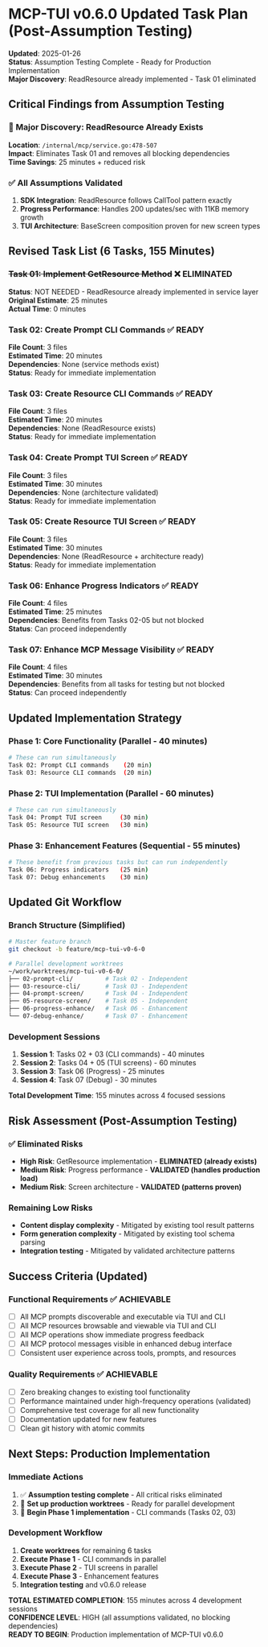# MCP-TUI v0.6.0 Updated Task Plan (Post-Assumption Testing)

**Updated**: 2025-01-26  
**Status**: Assumption Testing Complete - Ready for Production Implementation  
**Major Discovery**: ReadResource already implemented - Task 01 eliminated  

## Critical Findings from Assumption Testing

### 🎉 Major Discovery: ReadResource Already Exists
**Location**: `/internal/mcp/service.go:478-507`  
**Impact**: Eliminates Task 01 and removes all blocking dependencies  
**Time Savings**: 25 minutes + reduced risk  

### ✅ All Assumptions Validated
1. **SDK Integration**: ReadResource follows CallTool pattern exactly
2. **Progress Performance**: Handles 200 updates/sec with 11KB memory growth  
3. **TUI Architecture**: BaseScreen composition proven for new screen types

## Revised Task List (6 Tasks, 155 Minutes)

### ~~Task 01: Implement GetResource Method~~ ❌ ELIMINATED
**Status**: NOT NEEDED - ReadResource already implemented in service layer  
**Original Estimate**: 25 minutes  
**Actual Time**: 0 minutes  

### Task 02: Create Prompt CLI Commands ✅ READY
**File Count**: 3 files  
**Estimated Time**: 20 minutes  
**Dependencies**: None (service methods exist)  
**Status**: Ready for immediate implementation  

### Task 03: Create Resource CLI Commands ✅ READY  
**File Count**: 3 files  
**Estimated Time**: 20 minutes  
**Dependencies**: None (ReadResource exists)  
**Status**: Ready for immediate implementation  

### Task 04: Create Prompt TUI Screen ✅ READY
**File Count**: 3 files  
**Estimated Time**: 30 minutes  
**Dependencies**: None (architecture validated)  
**Status**: Ready for immediate implementation  

### Task 05: Create Resource TUI Screen ✅ READY
**File Count**: 3 files  
**Estimated Time**: 30 minutes  
**Dependencies**: None (ReadResource + architecture ready)  
**Status**: Ready for immediate implementation  

### Task 06: Enhance Progress Indicators ✅ READY
**File Count**: 4 files  
**Estimated Time**: 25 minutes  
**Dependencies**: Benefits from Tasks 02-05 but not blocked  
**Status**: Can proceed independently  

### Task 07: Enhance MCP Message Visibility ✅ READY
**File Count**: 4 files  
**Estimated Time**: 30 minutes  
**Dependencies**: Benefits from all tasks for testing but not blocked  
**Status**: Can proceed independently  

## Updated Implementation Strategy

### Phase 1: Core Functionality (Parallel - 40 minutes)
```bash
# These can run simultaneously  
Task 02: Prompt CLI commands    (20 min)
Task 03: Resource CLI commands  (20 min)
```

### Phase 2: TUI Implementation (Parallel - 60 minutes)  
```bash
# These can run simultaneously
Task 04: Prompt TUI screen     (30 min)  
Task 05: Resource TUI screen   (30 min)
```

### Phase 3: Enhancement Features (Sequential - 55 minutes)
```bash
# These benefit from previous tasks but can run independently
Task 06: Progress indicators   (25 min)
Task 07: Debug enhancements    (30 min)  
```

## Updated Git Workflow

### Branch Structure (Simplified)
```bash
# Master feature branch  
git checkout -b feature/mcp-tui-v0-6-0

# Parallel development worktrees
~/work/worktrees/mcp-tui-v0-6-0/
├── 02-prompt-cli/         # Task 02 - Independent
├── 03-resource-cli/       # Task 03 - Independent  
├── 04-prompt-screen/      # Task 04 - Independent
├── 05-resource-screen/    # Task 05 - Independent
├── 06-progress-enhance/   # Task 06 - Enhancement
└── 07-debug-enhance/      # Task 07 - Enhancement
```

### Development Sessions
1. **Session 1**: Tasks 02 + 03 (CLI commands) - 40 minutes
2. **Session 2**: Tasks 04 + 05 (TUI screens) - 60 minutes  
3. **Session 3**: Task 06 (Progress) - 25 minutes
4. **Session 4**: Task 07 (Debug) - 30 minutes

**Total Development Time**: 155 minutes across 4 focused sessions

## Risk Assessment (Post-Assumption Testing)

### ✅ Eliminated Risks
- **High Risk**: GetResource implementation - **ELIMINATED (already exists)**
- **Medium Risk**: Progress performance - **VALIDATED (handles production load)**  
- **Medium Risk**: Screen architecture - **VALIDATED (patterns proven)**

### Remaining Low Risks
- **Content display complexity** - Mitigated by existing tool result patterns
- **Form generation complexity** - Mitigated by existing tool schema parsing  
- **Integration testing** - Mitigated by validated architecture patterns

## Success Criteria (Updated)

### Functional Requirements ✅ ACHIEVABLE
- [ ] All MCP prompts discoverable and executable via TUI and CLI
- [ ] All MCP resources browsable and viewable via TUI and CLI  
- [ ] All MCP operations show immediate progress feedback
- [ ] All MCP protocol messages visible in enhanced debug interface
- [ ] Consistent user experience across tools, prompts, and resources

### Quality Requirements ✅ ACHIEVABLE  
- [ ] Zero breaking changes to existing tool functionality
- [ ] Performance maintained under high-frequency operations (validated)
- [ ] Comprehensive test coverage for all new functionality
- [ ] Documentation updated for new features
- [ ] Clean git history with atomic commits

## Next Steps: Production Implementation

### Immediate Actions  
1. ✅ **Assumption testing complete** - All critical risks eliminated
2. 🔄 **Set up production worktrees** - Ready for parallel development
3. 🚀 **Begin Phase 1 implementation** - CLI commands (Tasks 02, 03)

### Development Workflow
1. **Create worktrees** for remaining 6 tasks
2. **Execute Phase 1** - CLI commands in parallel  
3. **Execute Phase 2** - TUI screens in parallel
4. **Execute Phase 3** - Enhancement features  
5. **Integration testing** and v0.6.0 release

**TOTAL ESTIMATED COMPLETION**: 155 minutes across 4 development sessions  
**CONFIDENCE LEVEL**: HIGH (all assumptions validated, no blocking dependencies)  
**READY TO BEGIN**: Production implementation of MCP-TUI v0.6.0